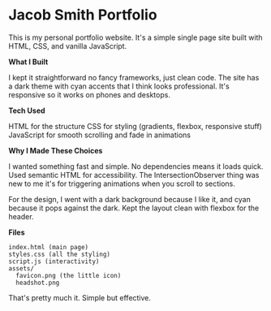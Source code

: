 # Jacob Smith Portfolio

This is my personal portfolio website. It's a simple single page site built with HTML, CSS, and vanilla JavaScript.

**What I Built**

I kept it straightforward no fancy frameworks, just clean code. The site has a dark theme with cyan accents that I think looks professional. It's responsive so it works on phones and desktops.

**Tech Used**

HTML for the structure
CSS for styling (gradients, flexbox, responsive stuff)
JavaScript for smooth scrolling and fade in animations

**Why I Made These Choices**

I wanted something fast and simple. No dependencies means it loads quick. Used semantic HTML for accessibility. The IntersectionObserver thing was new to me it's for triggering animations when you scroll to sections.

For the design, I went with a dark background because I like it, and cyan because it pops against the dark. Kept the layout clean with flexbox for the header.

**Files**
```
index.html (main page)
styles.css (all the styling)
script.js (interactivity)
assets/
  favicon.png (the little icon)
  headshot.png
```

That's pretty much it. Simple but effective.